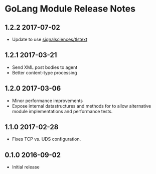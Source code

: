 # GoLang Module Release Notes

## 1.2.2 2017-07-02

* Update to use [signalsciences/tlstext](https://github.com/signalsciences/tlstext)

## 1.2.1 2017-03-21

* Send XML post bodies to agent
* Better content-type processing

## 1.2.0 2017-03-06

* Minor performance improvements
* Expose internal datastructures and methods for
  to allow alternative module implementations and
  performance tests.

## 1.1.0 2017-02-28

* Fixes TCP vs. UDS configuration.

## 0.1.0 2016-09-02

* Initial release
